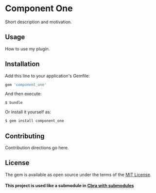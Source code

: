# Component One
Short description and motivation.

## Usage
How to use my plugin.

## Installation
Add this line to your application's Gemfile:

```ruby
gem 'component_one'
```

And then execute:
```bash
$ bundle
```

Or install it yourself as:
```bash
$ gem install component_one
```

## Contributing
Contribution directions go here.

## License
The gem is available as open source under the terms of the [MIT License](https://opensource.org/licenses/MIT).

#### This project is used like a submodule in [Cbra with submodules](https://github.com/VSPPedro/cbra-with-submodules)
